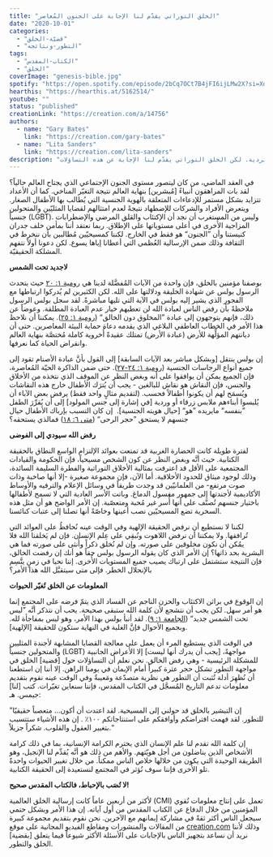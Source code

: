 ```yaml
---
title: "الخلق التوراتي يقدّم لنا الإجابة على الجنون المُعاصر"
date: "2020-10-01"
categories:
  - "قضيّة-الخلق"
  - "التطور-ونتائجه"
tags:
  - "الكتاب-المقدس"
  - "الخلق"
coverImage: "genesis-bible.jpg"
spotify: "https://open.spotify.com/episode/2bCq7OCt7B4jFI6ijLMw2X?si=Xdod2vCpRgyKbACOljkR_Q"
hearthis: "https://hearthis.at/5162514/"
youtube: ""
status: "published"
creationLink: "https://creation.com/a/14756"
authors:
  - name: "Gary Bates"
    link: "https://creation.com/gary-bates"
  - name: "Lita Sanders"
    link: "https://creation.com/lita-sanders"
description: "في ظل هذا الجنون الذي نعاينه في مجتمعاتنا، يوجد الكثير من الحلول والإجابات المختلفة لهذه الحالة المتردية. لكن الخلق التوراتي يقدّم لنا الإجابة عن هذه التساؤلات!"
---
```


في العقد الماضي، من كان ليتصور مستوى الجنون الإجتماعي الذي يجتاح العالم حالياً؟ لقد بات المراهقون أنبياءً \[مُبشرين\] بنهاية العالم نتيجة التغيّر المناخي. كما أن الأعداد تتزايد بشكل مستمر للإدعاءات المتعلقة بالهوية الجنسية التي يُطالب بها الأطفال الصغار. ويتعرض الأفراد والشركات للإضطهاد نتيجةً لعدم امتثالهم لقضايا المثليّين والمتحولين جنسياً (LGBT). وليس من المستغرب أن نجد أن الإكتئاب والقلق المرضي والإضطرابات المزاجية الأُخرى في أعلى مستوياتها على الإطلاق. ربما نعتقد أننا بمأمن خلف جدران كنيستنا وأن ”الجنون“ هو فقط في الخارج. لكننا كمسيحيّين مُطالبين بأن ننخرط في الثقافة وذلك ضمن الإرسالية العُظمى التي أعطانا إياها يسوع. لكن دعونا أولاً نتفهم المشلكة الحقيقيّة.

**لاجديد تحت الشمس**

بوصفنا مؤمنين بالخلق، فإن واحدة من الآيات المُفضَّلة لدينا هي [رومية ١: ٢٠](https://biblia.com/books/ar-vandyke/rom1.20) حيث يتحدث الرسول بولس عن شهادة الخليقة ودلالتها على الله. لكن الكثيرين لم يُدركوا ارتباطها مع الفجور الذي يشير إليه بولس في الآية التي تليها مباشرةً. لقد سجل بولس الرسول ملاحظةً بأن رفض الناس لعبادة الله لن تعطيهم خيار عدم العبادة المطلقة. وعوضاً عن ذلك، فإنهم يتوجهون إلى عبادة ”المخلوق دون الخالق“ ([رومية ١: ٢٥](https://biblia.com/books/ar-vandyke/rom1.20)). يمكننا أن نلاحظ هذا الأمر في الخطاب العاطفي البلاغي الذي يقدمه دعاة حماية البيئة المعاصرين. حتى أن ديانتهم المؤلِّهة للأرض (عبادة الأرض) تمتلك عقيدةً أُخروية كاملة مُختصَّة بنهاية العالم وانقراض الحياة كما نعرفها.

إن بولس ينتقل \[وبشكل مباشر بعد الآيات السابقة\] إلى القول بأنَّ عبادة الأصنام تقود إلى جميع أنواع الرجاسات الجنسية ([رومية ١: ٢٤-٢٧](https://biblia.com/books/ar-vandyke/rom1.24-27)). حتى ضمن الذاكرة الحيّة المُعاصرة، فإن الجميع يمكن أن يوافقوا على أنه وبغض النظر عن الموقف الذي نتخذه من الأخلاق والجنس، فإن النقاش هو نقاش للبالغين - يجب أن يُترَك الأطفال خارج هذه النقاشات ويُسمَح لهم أن يكونوا أطفالاً فحسب. (لتقديم مثالٍ واحد فقط) يرفض بعض الآباء أن يُلبسوا أبناءهم ملابس زرقاء أو وردية \[في إشارة إلى جنس المولود\] إلى أن يُقرِّرَ الطفل ”بنفسه“ مايريده ”هو“ \[حيال هويته الجنسية\].  إن كان التسبب بإرباك الأطفال حيال جنسهم لا يستحق ”حجر الرحى“ ([متى ٦: ١٨](https://biblia.com/books/ar-vandyke/mt6.18)) فمالذي يستحقه؟

**رفض الله سيودي إلى الفوضى**

لفترة طويلة كانت الحضارة الغربية قد تمتعت بعوائد الإلتزام الواسع النطاق بالحقيقة الكتابية. حيث أنَّه وبغض النظر عن كون الشخص مسيحياً، فإن الحكومة والقيادات المجتمعية على الأقل قد اعترفت بمثالية الأخلاق التوراتية والفطرة السليمة السائدة، وذلك لوجود ميثاق للحدود الأخلاقية. أما الآن، فإن مجموعة صغيرة -إلا أنها صاخبة وذات صوت مرتفع- من العلمانيّين قد وجدت طريقاً في وسائل الإعلام والترفيه والأوساط الأكاديمية لأجندتها إلى جمهور مغسول الدماغ. وباتت الأسر العادية التي لا تسمح لأطفالها باختيار جنسهم تُصنَّف على أنها أُسر غير مُحبة ومتعصّبة. إن الأمر الواضح هو أن مثل هذه السخرية تضع المسيحيّين نصب أعينها وخاصّةً أنها تصلنا إلى عتبات كنائسنا.

لكننا لا نستطيع أن نرفض الحقيقة الإلهية وفي الوقت عينه نُحافظُ على العوائد التي تُرافقها. ولا يمكننا أن نرفض اللاهوت ونُبقِي على عِلم الإنسان. فإن لم يَخلقنا الله فلا يمُكن أن نكون مخلوقين على صورته. وإن لم نُخلق ذكراً وأُنثى على صورته فما هي البشرية بحد ذاتها؟ إن الأمر الذي كان يقوله الرسول بولس حقاً هو أنك إن رفضت الخالق، فإن النتيجة ستشتمل على ارتباك يصيب جميع المستويات الأُخرى. إننا نحيا في زمنٍ يتَّسِم بالإنحلال الخطر. فإلى متى سيتقبَّل الله هذا الأمر؟

**المعلومات عن الخلق تُغيّر الحيوات**

إن الوقوع في براثن الاكتئاب والحزن الناجم عن الفساد الذي يتمّ فرضه على المجتمع إنما هو أمر سهل. لكن يجب أن نتشجع لأن كلمة الله ستبقى صحيحة. يحب أن نتذكر أنَّه ”ليس تحت الشمس جديد“ ([الجامعة ١: ٩](https://biblia.com/books/ar-vandyke/ec1.9)). لقد أنبأ بولس بهذا الأمر، وهو ليس بمفاجأة لله. وبجميع الأحوال فإنَّ الغلبة في النهاية ستكون للحقيقة \[الإلهية\].

في الوقت الذي يستطيع المرء أن يعمل على معالجة القضايا المشابهة لأجندة المثليين والمتحولين جنسياً (LGBT) مواجهةً، \[يجب أن يدرك أنها ليست\] إلا الأعراض الجانبية للمشكلة الرئيسية - وهي رفض الخالق. نحن نعلم أن التساؤلات حول \[قضية\] الخلق في مواجهة التطور تشكل حجر عثرة كبيراً أمام الإيمان في يومنا الراهن. إلا أننا إن استطعنا أن نُظهِرَ أدلة تُثبت أن التطور هي نظرية متصدّعة ومَعيبةٌ وفي الوقت عينه نقوم بتقديم معلومات تدعم التاريخ المُسجَّل في الكتاب المقدس، فإننا سنعاين تغيّرات. كتب \[لنا\] جيمس. هـ:

”إن التبشير بالخلق قد حولني إلى المسيحية. لقد اعتدت أن أكون… متعصباً حقيقيّا للتطور. لقد فهمت افتراضكم وأوافقكم على استنتاجاتكم ١٠٠٪ . إن هذه الأشياء ستتسبب بتغيير العقول والقلوب. شكراً جزيلاً.“

إن كلمة الله تقدم لنا علم الإنسان الذي يحترم الكرامة الإنسانية، بما في ذلك كرامة الأشخاص الذين يناضلون من أجل هويّتهم. والأهم من ذلك هو أنَّه يُقدِّم لنا الإنجيل، وهو الطريقة الوحيدة التي يكون من خلالها خلاص الناس ممكناً. من خلال تغيير الحيوات واحدةً تلو الأُخرى فإننا سوف نُؤثر في المجتمع لنستعيدة إلى الحقيقة الكتابية.

**لا تُصَب بالإحباط، فالكتاب المقدس صحيح!**

لأكثر من أربعين عاماً كانت إرسالية الخلق العالمية (CMI) تعمل على إنتاج معلومات تُقوي المؤمنين من خلال الدفاع عن الكتاب المقدس من أول آياته. إن هذا الأمر وبشكل حتمي سيجعل الناس أكثر ثقةً في مشاركة إيمانهم مع الآخرين. نحن نقوم بتقديم مجموعة كبيرة من المقالات والمنشورات ومقاطع الفيديو المجانية على موقع [creation.com](http://creation.com) وذلك لأننا نريد أن نساعد بتجهيز الناس بالإجابات على الأسئلة الأكثر شيوعاً فيما يتعلق \[بقضية\] الخلق والتطور.
